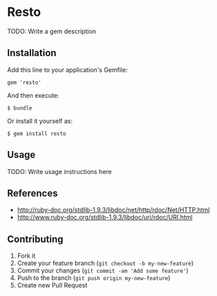 # Resto

TODO: Write a gem description

## Installation

Add this line to your application's Gemfile:

    gem 'resto'

And then execute:

    $ bundle

Or install it yourself as:

    $ gem install resto

## Usage

TODO: Write usage instructions here

## References
* http://ruby-doc.org/stdlib-1.9.3/libdoc/net/http/rdoc/Net/HTTP.html
* http://www.ruby-doc.org/stdlib-1.9.3/libdoc/uri/rdoc/URI.html

## Contributing

1. Fork it
2. Create your feature branch (`git checkout -b my-new-feature`)
3. Commit your changes (`git commit -am 'Add some feature'`)
4. Push to the branch (`git push origin my-new-feature`)
5. Create new Pull Request
